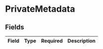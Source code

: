 # PrivateMetadata


## Fields

| Field       | Type        | Required    | Description |
| ----------- | ----------- | ----------- | ----------- |